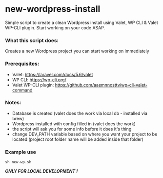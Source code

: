 # new-wordpress-install
Simple script to create a clean Wordpress install using Valet, WP CLI &amp; Valet WP-CLI plugin. Start working on your code ASAP.

### What this script does:
Creates a new Wordpress project you can start working on immediately

### Prerequisites:

- Valet: https://laravel.com/docs/5.6/valet
- WP CLI: https://wp-cli.org/
- Valet WP-CLI plugin: https://github.com/aaemnnosttv/wp-cli-valet-command 

### Notes:
- Database is created (valet does the work via local db - installed via brew)
- Wordpress installed with config filled in (valet does the work)
- the script will ask you for some info before it does it's thing 
- change DEV_PATH variable based on where you want your project to be located (project root folder name will be added inside that folder)

### Example use

`sh new-wp.sh`

___ONLY FOR LOCAL DEVELOPMENT !___
